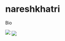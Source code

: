 # nareshkhatri
Bio


<img src="https://www.codewars.com/users/naresh121nk/badges/large">
<a href="https://github.com/nareshKhatri-025">
<img align="center" src="https://github-readme-stats.vercel.app/api?username=nareshKhatri-025&show_icons=true&theme=dark&line_height=27%22" />
</a>
